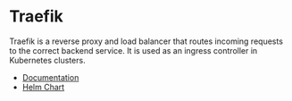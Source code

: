 # Traefik

Traefik is a reverse proxy and load balancer that routes incoming requests to the correct backend service. It is used as an ingress controller in Kubernetes clusters.

- [Documentation](https://doc.traefik.io/traefik/)
- [Helm Chart](https://github.com/traefik/traefik-helm-chart)
